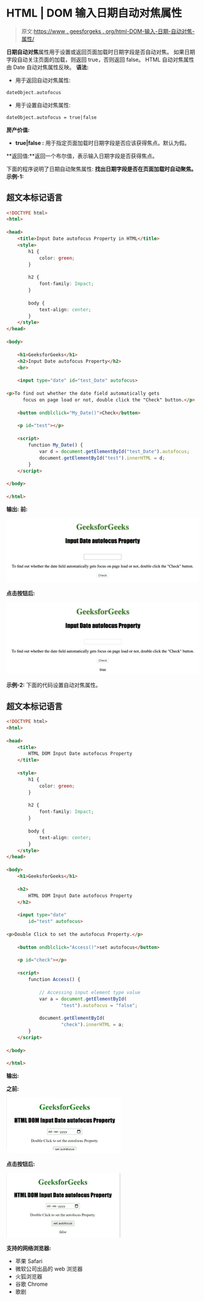 # HTML | DOM 输入日期自动对焦属性

> 原文:[https://www . geesforgeks . org/html-DOM-输入-日期-自动对焦-属性/](https://www.geeksforgeeks.org/html-dom-input-date-autofocus-property/)

**日期自动对焦**属性用于设置或返回页面加载时日期字段是否自动对焦。
如果日期字段自动关注页面的加载，则返回 true，否则返回 false。
HTML 自动对焦属性由 Date 自动对焦属性反映。
**语法:**

*   用于返回自动对焦属性:

```html
dateObject.autofocus
```

*   用于设置自动对焦属性:

```html
dateObject.autofocus = true|false
```

**房产价值:**

*   **true|false :** 用于指定页面加载时日期字段是否应该获得焦点。默认为假。

**返回值:**返回一个布尔值，表示输入日期字段是否获得焦点。

下面的程序说明了日期自动聚焦属性:
**找出日期字段是否在页面加载时自动聚焦。**
**示例-1:**

## 超文本标记语言

```html
<!DOCTYPE html>
<html>

<head>
    <title>Input Date autofocus Property in HTML</title>
    <style>
        h1 {
            color: green;
        }

        h2 {
            font-family: Impact;
        }

        body {
            text-align: center;
        }
    </style>
</head>

<body>

    <h1>GeeksforGeeks</h1>
    <h2>Input Date autofocus Property</h2>
    <br>

    <input type="date" id="test_Date" autofocus>

<p>To find out whether the date field automatically gets
      focus on page load or not, double click the "Check" button.</p>

    <button ondblclick="My_Date()">Check</button>

    <p id="test"></p>

    <script>
        function My_Date() {
            var d = document.getElementById("test_Date").autofocus;
            document.getElementById("test").innerHTML = d;
        }
    </script>

</body>

</html>

```

**输出:**
**前:**

![](img/7b36083d2ec3a77709f8993b8be434c9.png)

**点击按钮后:**

![](img/5445e97e37a2d1a3f388dbb40c434f80.png)

**示例-2:** 下面的代码设置自动对焦属性。

## 超文本标记语言

```html
<!DOCTYPE html>
<html>

<head>
    <title>
        HTML DOM Input Date autofocus Property
    </title>

    <style>
        h1 {
            color: green;
        }

        h2 {
            font-family: Impact;
        }

        body {
            text-align: center;
        }
    </style>
</head>

<body>
    <h1>GeeksforGeeks</h1>

    <h2>
        HTML DOM Input Date autofocus Property
    </h2>

    <input type="date"
        id="test" autofocus>

<p>Double Click to set the autofocus Property.</p>

    <button ondblclick="Access()">set autofocus</button>

    <p id="check"></p>

    <script>
        function Access() {

            // Accessing input element type value
            var a = document.getElementById(
                    "test").autofocus = "false";

            document.getElementById(
                    "check").innerHTML = a;
        }
    </script>

</body>

</html>
```

**输出:**

**之前:**

![](img/8362184a063f06c9867ab2dab2477f73.png)

**点击按钮后:**

![](img/e973cc11a193d0296e5809a4620f58c5.png)

**支持的网络浏览器:**

*   苹果 Safari
*   微软公司出品的 web 浏览器
*   火狐浏览器
*   谷歌 Chrome
*   歌剧